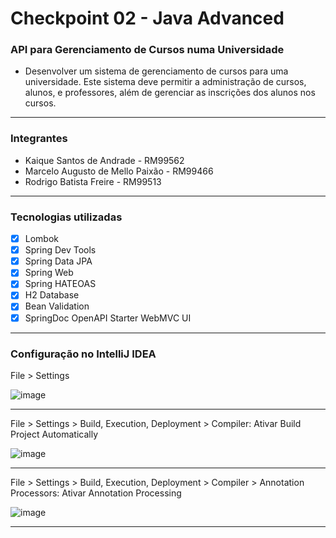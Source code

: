 # Checkpoint 02 - Java Advanced

### API para Gerenciamento de Cursos numa Universidade

- Desenvolver um sistema de gerenciamento de
cursos para uma universidade. Este sistema deve permitir a administração de cursos,
alunos, e professores, além de gerenciar as inscrições dos alunos nos cursos.

------------------

### Integrantes

- Kaique Santos de Andrade - RM99562
- Marcelo Augusto de Mello Paixão - RM99466
- Rodrigo Batista Freire - RM99513

------------------

### Tecnologias utilizadas

- [x] Lombok
- [x] Spring Dev Tools
- [x] Spring Data JPA
- [x] Spring Web
- [x] Spring HATEOAS
- [x] H2 Database
- [x] Bean Validation
- [x] SpringDoc OpenAPI Starter WebMVC UI

------------------

### Configuração no IntelliJ IDEA

File > Settings

![image](https://github.com/marceloamellopaixao/CP2-Course-Management-System/assets/80494196/0750e520-ccf5-42d6-a0ae-8df5675101ab)

------------------
File > Settings > Build, Execution, Deployment > Compiler: Ativar Build Project Automatically

![image](https://github.com/marceloamellopaixao/CP2-Course-Management-System/assets/80494196/95cac10e-1516-44d9-939c-88b10d22c72d)

------------------
File > Settings > Build, Execution, Deployment > Compiler > Annotation Processors: Ativar Annotation Processing

![image](https://github.com/marceloamellopaixao/CP2-Course-Management-System/assets/80494196/17a1fa78-46ae-4b03-9d52-e2f720ccec2b)

------------------
